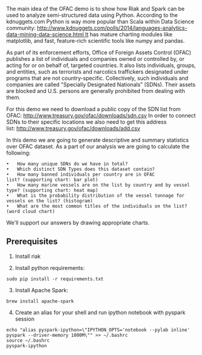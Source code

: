 The main idea of the OFAC demo is to show how Riak and Spark can be used to analyze semi-structured data using Python. According to the kdnuggets.com Python is way more popular than Scala within Data Science community: http://www.kdnuggets.com/polls/2014/languages-analytics-data-mining-data-science.html It has mature charting modules like matplotlib, and fast, feature-rich scientific tools like numpy and pandas.

As part of its enforcement efforts, Office of Foreign Assets Control (OFAC) publishes a list of individuals and companies owned or controlled by, or acting for or on behalf of, targeted countries. It also lists individuals, groups, and entities, such as terrorists and narcotics traffickers designated under programs that are not country-specific. Collectively, such individuals and companies are called "Specially Designated Nationals” (SDNs). Their assets are blocked and U.S. persons are generally prohibited from dealing with them. 

For this demo we need to download a public copy of the SDN list from OFAC: http://www.treasury.gov/ofac/downloads/sdn.csv
In order to connect SDNs to their specific locations we also need to get this address list: http://www.treasury.gov/ofac/downloads/add.csv

In this demo we are going to generate descriptive and summary statistics over OFAC dataset. As a part of our analysis we are going to calculate the following:

	•	How many unique SDNs do we have in total?
	•	Which distinct SDN Types does this dataset contain?
	•	How many banned individuals per country are in OFAC list? (supporting chart: bar plot)
	•	How many marine vessels are on the list by country and by vessel type? (supporting chart: heat map)
	•	What is the probability distribution of the vessel tonnage for vessels on the list? (histogram) 
	•	What are the most common titles of the individuals on the list? (word cloud chart)

We'll support our answers by drawing appropriate charts. 

## Prerequisites 

1. Install riak

2. Install python requirements:
```
sudo pip install -r requirements.txt
```

3. Install Apache Spark:
```
brew install apache-spark
```

4. Create an alias for your shell and run ipython notebook with pyspark session
```
echo "alias pyspark-ipython=\"IPYTHON_OPTS='notebook --pylab inline' pyspark --driver-memory 1000M\"" >> ~/.bashrc
source ~/.bashrc
pyspark-ipython
```